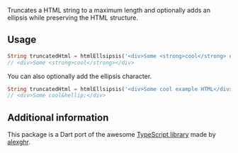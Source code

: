 Truncates a HTML string to a maximum length and optionally adds an ellipsis while preserving the HTML structure.

## Usage

```dart
String truncatedHtml = htmlEllsipsis('<div>Some <strong>cool</strong> example HTML</div>', 9);
// <div>Some <strong>cool</strong></div>
```

You can also optionally add the ellipsis character.

```dart
String truncatedHtml = htmlEllsipsis('<div>Some cool example HTML</div>', 9, addEllipsis: true);
// <div>Some cool&hellip;</div>
```

## Additional information

This package is a Dart port of the awesome [TypeScript library](https://github.com/alexghr/html-ellipsis) made by [alexghr](https://github.com/alexghr).